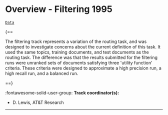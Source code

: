 # Overview - Filtering 1995

[`Data`](./data.md)

{==

The filtering track represents a variation of the routing task, and was designed to investigate concerns about the current definition of this task. It used the same topics, training documents, and test documents as the routing task. The difference was that the results submitted for the filtering runs were unranked sets of documents satisfying three 'utility function' criteria. These criteria were designed to approximate a high precision run, a high recall run, and a balanced run.

==}

:fontawesome-solid-user-group: **Track coordinator(s):**

- D. Lewis, AT&T Research 



---

